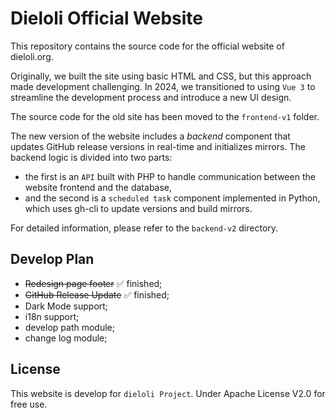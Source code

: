 # Dieloli Official Website
This repository contains the source code for the official website of dieloli.org.

Originally, we built the site using basic HTML and CSS, but this approach made development challenging. 
In 2024, we transitioned to using `Vue 3` to streamline the development process and introduce a new UI design.

The source code for the old site has been moved to the `frontend-v1` folder.

The new version of the website includes a *backend* component that updates GitHub release versions in real-time and initializes mirrors.
The backend logic is divided into two parts: 

* the first is an `API` built with PHP to handle communication between the website frontend and the database,
* and the second is a `scheduled task` component implemented in Python, which uses gh-cli to update versions and build mirrors.

For detailed information, please refer to the `backend-v2` directory.


## Develop Plan
* ~~Redesign page footer~~  ✅ finished;
* ~~GitHub Release Update~~ ✅ finished;
* Dark Mode support;
* i18n support;
* develop path module;
* change log module;

## License
This website is develop for `dieloli Project`. Under Apache License V2.0 for free use.
